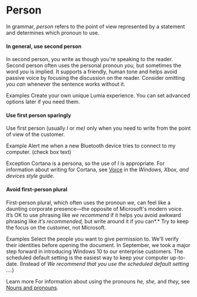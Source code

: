 ﻿# Person

In grammar, *person* refers to the point of view represented by a statement and determines which pronoun to use. 

#### In general, use second person

In second person, you write as though you're speaking to the reader. Second person often uses the personal pronoun *you,* but sometimes the word *you* is implied. It
supports a friendly, human tone and helps avoid passive voice
by focusing the discussion on the reader. Consider omitting *you can* whenever the sentence works without it.

Examples
Create your own unique Lumia experience.
You can set advanced options later if you need them. 

#### Use first person sparingly

Use first person (usually *I* or *me)* only when you need to write from the point of view of the customer. 

Example Alert me when a new Bluetooth device tries to connect to my computer. (check box text)

Exception Cortana is a persona, so the use of *I* is appropriate. For information about writing for Cortana, see [Voice](https://worldready.cloudapp.net/Styleguide/Read?id=2547&topicid=19862) in the *Windows, Xbox, and devices style guide*.

#### Avoid first-person plural

First-person plural, which often uses the pronoun *we,* can feel like a daunting corporate presence—the opposite of Microsoft's modern voice. It’s OK to use phrasing like *we recommend* if it helps you avoid awkward phrasing like *it’s recommended,* but write around it if you can*.* Try to keep the focus on the customer, not Microsoft.

Examples
Select the people you want to give permission to. We'll verify their identities before opening the document.
In September, we took a major step forward in introducing Windows 10 to our enterprise customers.
The scheduled default setting is the easiest way to keep your computer up-to-date. (Instead of *We recommend that you use the scheduled default setting ....*)

Learn more For information about using the pronouns *he, she,* and *they,* see [Nouns and pronouns](https://worldready.cloudapp.net/Styleguide/Read?id=2700&topicid=25525).
